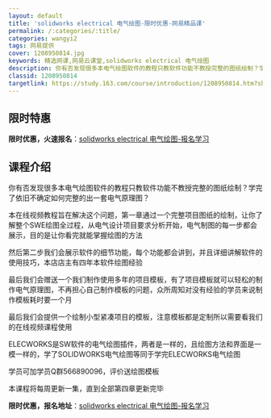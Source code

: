 ```yaml
---
layout: default
title: 'solidworks electrical 电气绘图-限时优惠-网易精品课'
permalink: /:categories/:title/
categories: wangyi2
tags: 网易提供
cover: 1208950814.jpg
keywords: 精选网课,网易云课堂,solidworks electrical 电气绘图
description: 你有否发现很多本电气绘图软件的教程只教软件功能不教授完整的图纸绘制？学完了依旧不确定如何完整的出一套电气原理图？本在线视
classid: 1208950814
targetlink: https://study.163.com/course/introduction/1208950814.htm?share=1&shareId=1025206652&utm_campaign=share&utm_medium=iphoneShare&utm_source=&utm_u=1025206652
---
```


## 限时特惠

**限时优惠，火速报名**：[solidworks electrical 电气绘图-报名学习](https://study.163.com/course/introduction/1208950814.htm?share=1&shareId=1025206652&utm_campaign=share&utm_medium=iphoneShare&utm_source=&utm_u=1025206652)

## 课程介绍

你有否发现很多本电气绘图软件的教程只教软件功能不教授完整的图纸绘制？学完了依旧不确定如何完整的出一套电气原理图？



本在线视频教程旨在解决这个问题，第一章通过一个完整项目图纸的绘制，让你了解整个SWE绘图全过程，从电气设计项目要求分析开始，电气制图的每一步都会展示，目的是让你看完就能掌握绘图的方法

然后第二步我们会展示软件的细节功能，每个功能都会讲到，并且详细讲解软件的使用技巧，本店店主有四年本软件绘图经验



最后我们会赠送一个我们制作使用多年的项目模板，有了项目模板就可以轻松的制作电气原理图，不再担心自己制作模板的问题，众所周知对没有经验的学员来说制作模板耗时要一个月



最后我们会提供一个绘制小型紧凑项目的模板，注意模板都是定制所以需要看我们的在线视频课程使用



ELECWORKS是SW软件的电气绘图插件，两者是一样的，且绘图方法和界面是一模一样的，学了SOLIDWORKS电气绘图等同于学完ELECWORKS电气绘图

学员可加学员Q群566890096，评价送绘图模板

本课程将每周更新一集，直到全部第四章更新完毕

**限时优惠，报名地址**：[solidworks electrical 电气绘图-报名学习](https://study.163.com/course/introduction/1208950814.htm?share=1&shareId=1025206652&utm_campaign=share&utm_medium=iphoneShare&utm_source=&utm_u=1025206652)

